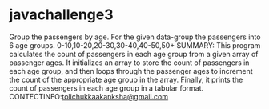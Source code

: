 # javachallenge3
Group the passengers by age. For the given data-group the passengers into 6 age groups.
0-10,10-20,20-30,30-40,40-50,50+
SUMMARY:
This program calculates the count of passengers in each age group from a given array of passenger ages. 
It initializes an array to store the count of passengers in each age group, and then loops through the passenger ages to increment the count of the appropriate age group in the array. Finally, it prints the count of passengers in each age group in a tabular format.
CONTECTINFO:tolichukkaakanksha@gmail.com
